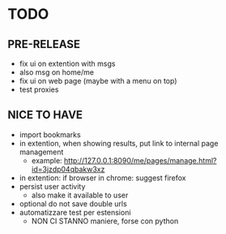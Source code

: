 # TODO

## PRE-RELEASE
- fix ui on extention with msgs
- also msg on home/me
- fix ui on web page (maybe with a menu on top)
- test proxies

## NICE TO HAVE
- import bookmarks
- in extention, when showing results, put link to internal page management
    - example: http://127.0.0.1:8090/me/pages/manage.html?id=3jzdp04qbakw3xz
- in extention: if browser in chrome: suggest firefox
- persist user activity
    - also make it available to user
- optional do not save double urls
- automatizzare test per estensioni
    - NON CI STANNO maniere, forse con python

